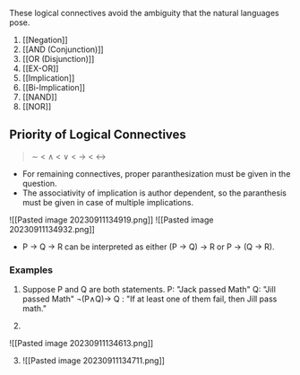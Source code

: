 These logical connectives avoid the ambiguity that the natural languages pose.

1. [[Negation]]
2. [[AND (Conjunction)]]
3. [[OR (Disjunction)]]
4. [[EX-OR]]
5. [[Implication]]
6. [[Bi-Implication]]
7. [[NAND]]
8. [[NOR]]



## Priority of Logical Connectives
> $\sim$ < $\wedge$ < $\vee$ < $\rightarrow$ < $\leftrightarrow$ 

- For remaining connectives, proper paranthesization must be given in the question.
- The associativity of implication is author dependent, so the paranthesis must be given in case of multiple implications.

![[Pasted image 20230911134919.png]]
![[Pasted image 20230911134932.png]]
- P -> Q -> R can be interpreted as either (P -> Q) -> R or P -> (Q -> R).

### Examples

1. Suppose P and Q are both statements.
	P: "Jack passed Math"
	Q: "Jill passed Math"
	$\neg$(P$\wedge$Q)$\rightarrow$ Q : "If at least one of them fail, then Jill pass math."

2. 
 ![[Pasted image 20230911134613.png]]

3.
	![[Pasted image 20230911134711.png]]

